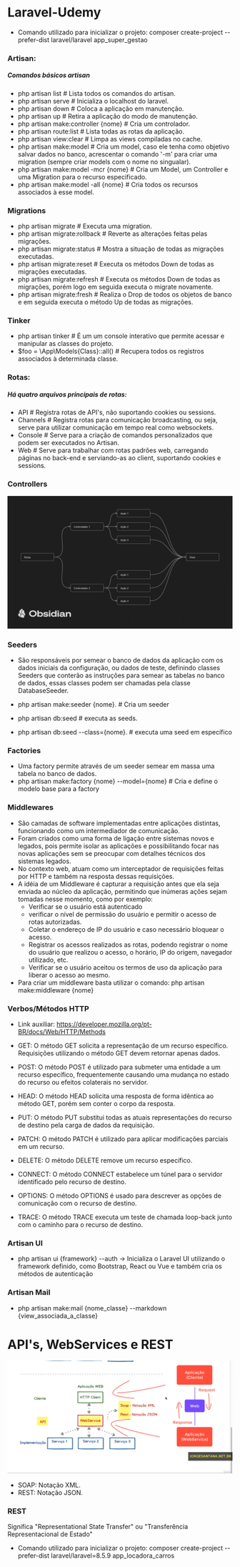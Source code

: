 # Laravel-Udemy

- Comando utilizado para inicializar o projeto: composer create-project --prefer-dist laravel/laravel app_super_gestao

### Artisan:


##### Comandos básicos artisan

- php artisan list                      # Lista todos os comandos do artisan.
- php artisan serve                     # Inicializa o localhost do laravel.
- php artisan down                      # Coloca a aplicação em manutenção.
- php artisan up                        # Retira a aplicação do modo de manutenção.
- php artisan make:controller {nome}    # Cria um controlador.
- php artisan route:list                # Lista todas as rotas da aplicação.
- php artisan view:clear                # Limpa as views compiladas no cache.
- php artisan make:model                # Cria um model, caso ele tenha como objetivo salvar dados no banco, acrescentar o comando '-m' para criar 
                                           uma migration (sempre criar models com o nome no singualar).
- php artisan make:model -mcr {nome}	# Cria um Model, um Controller e uma Migration para o recurso especificado.
- php artisan make:model -all {nome}	# Cria todos os recursos associados à esse model.


### Migrations

- php artisan migrate                   # Executa uma migration.
- php artisan migrate:rollback          # Reverte as alterações feitas pelas migrações.
- php artisan migrate:status            # Mostra a situação de todas as migrações executadas.
- php artisan migrate:reset             # Executa os métodos Down de todas as migrações executadas.
- php artisan migrate:refresh           # Executa os métodos Down de todas as migrações, porém logo em seguida executa o migrate novamente.
- php artisan migrate:fresh             # Realiza o Drop de todos os objetos de banco e em seguida executa o método Up de todas as migrações.


### Tinker

- php artisan tinker                    # É um um console interativo que permite acessar e manipular as classes do projeto.
- $foo = \App\Models\{Class}::all()     # Recupera todos os registros associados à determinada classe.

### Rotas:

##### Há quatro arquivos principais de rotas:

- API       # Registra rotas de API's, não suportando cookies ou sessions.
- Channels  # Registra rotas para comunicação broadcasting, ou seja, serve para utilizar comunicação em tempo real como websockets.
- Console   # Serve para a criação de comandos personalizados que podem ser executados no Artisan.
- Web       # Serve para trabalhar com rotas padrões web, carregando páginas no back-end e serviando-as ao client, suportando cookies e sessions.

### Controllers

<img src="img/representacao-mvc.png">

### Seeders

- São responsáveis por semear o banco de dados da aplicação com os dados iniciais da configuração, ou dados de teste, definindo classes Seeders que conterão as instruções para semear as tabelas no banco de dados, essas classes podem ser chamadas pela classe DatabaseSeeder.

- php artisan make:seeder {nome}.           # Cria um seeder
- php artisan db:seed                       # executa as seeds.
- php artisan db:seed --class={nome}.       # executa uma seed em específico


### Factories

- Uma factory permite através de um seeder semear em massa uma tabela no banco de dados.
- php artisan make:factory {nome} --model={nome} # Cria e define o modelo base para a factory


### Middlewares

- São camadas de software implementadas entre aplicações distintas, funcionando como um intermediador de comunicação.
- Foram criados como uma forma de ligação entre sistemas novos e legados, pois permite isolar as aplicações e possibilitando focar nas novas aplicações sem se preocupar com detalhes técnicos dos sistemas legados.
- No contexto web, atuam como um interceptador de requisições feitas por HTTP e também na resposta dessas requisições.
- A idéia de um Middleware é capturar a requisição antes que ela seja enviada ao núcleo da aplicação, permitindo que inúmeras ações sejam tomadas nesse momento, como por exemplo:
    - Verificar se o usuário está autenticado 
    - verificar o nível de permissão do usuário e permitir o acesso de rotas autorizadas.
    - Coletar o endereço de IP do usuário e caso necessário bloquear o acesso.
    - Registrar os acessos realizados as rotas, podendo registrar o nome do usuário que realizou o acesso, o horário, IP do origem, navegador utilizado, etc.
    - Verificar se o usuário aceitou os termos de uso da aplicação para liberar o acesso ao mesmo.
- Para criar um middleware basta utilizar o comando: php artisan make:middleware {nome}


### Verbos/Métodos HTTP

- Link auxiliar: https://developer.mozilla.org/pt-BR/docs/Web/HTTP/Methods

- GET: O método GET solicita a representação de um recurso específico. Requisições utilizando o método GET devem retornar apenas dados.

- POST: O método POST é utilizado para submeter uma entidade a um recurso específico, frequentemente causando uma mudança no estado do recurso ou efeitos colaterais no servidor.

- HEAD: O método HEAD solicita uma resposta de forma idêntica ao método GET, porém sem conter o corpo da resposta.

- PUT: O método PUT substitui todas as atuais representações do recurso de destino pela carga de dados da requisição.

- PATCH: O método PATCH é utilizado para aplicar modificações parciais em um recurso.

- DELETE: O método DELETE remove um recurso específico.

- CONNECT: O método CONNECT estabelece um túnel para o servidor identificado pelo recurso de destino.

- OPTIONS: O método OPTIONS é usado para descrever as opções de comunicação com o recurso de destino.

- TRACE: O método TRACE executa um teste de chamada loop-back junto com o caminho para o recurso de destino.


### Artisan UI

- php artisan ui {framework} --auth  -> Inicializa o Laravel UI utilizando o framework definido, como Bootstrap, React ou Vue e também cria os métodos de autenticação

### Artisan Mail

- php artisan make:mail {nome_classe} --markdown {view_associada_a_classe}


# API's, WebServices e REST

<img src="img/representacao-api.png">

- SOAP: Notação XML.
- REST: Notação JSON.

### REST

Significa "Representational State Transfer" ou "Transferência Representacional de Estado"

- Comando utilizado para inicializar o projeto: composer create-project --prefer-dist laravel/laravel=8.5.9 app_locadora_carros

